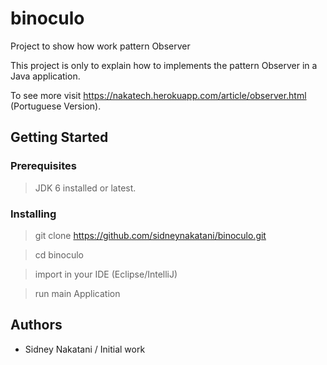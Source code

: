 # binoculo
Project to show how work pattern Observer

This project is only to explain how to implements the pattern Observer in a Java application.

To see more visit https://nakatech.herokuapp.com/article/observer.html (Portuguese Version).

## Getting Started

### Prerequisites

> JDK 6 installed or latest.

### Installing

> git clone https://github.com/sidneynakatani/binoculo.git

> cd binoculo

> import in your IDE (Eclipse/IntelliJ)

> run main Application

## Authors

- Sidney Nakatani / Initial work
